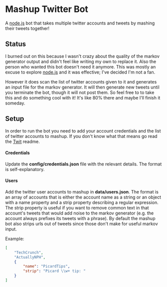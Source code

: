 # Mashup Twitter Bot

A [node.js](http://nodejs.org) bot that takes multiple twitter accounts and tweets by mashing their tweets together!

## Status

I burned out on this because I wasn't crazy about the quality of the markov generator output and didn't feel like writing my own to replace it. Also the person who wanted this bot doesn't need it anymore. This was mostly an excuse to explore [node.js](http://nodejs.org) and it was effective; I've decided I'm not a fan.

However it does scan the list of twitter accounts given to it and generates an input file for the markov generator. It will then generate new tweets until you terminate the bot, though it will not post them. So feel free to to take this and do something cool with it! It's like 80% there and maybe I'll finish it someday.

## Setup

In order to run the bot you need to add your account credentials and the list of twitter accounts to mashup. If you don't know what that means go read the [Twit](https://github.com/ttezel/twit) readme.

#### Credentials

Update the **config/credentials.json** file with the relevant details. The format is self-explanatory.

#### Users

Add the twitter user accounts to mashup in **data/users.json**. The format is an array of accounts that is either the account name as a string or an object with a name property and a strip property describing a regular expression. The strip property is useful if you want to remove common text in that account's tweets that would add noise to the markov generator (e.g. the account always prefixes its tweets with a phrase). By default the mashup bot also strips urls out of tweets since those don't make for useful markov input.

Example:

```json
[
    "TechCrunch",
    "ActuallyNPH",
    {
        "name": "PicardTips",
        "strip": "Picard \\w+ tip: "
    }
]
```
